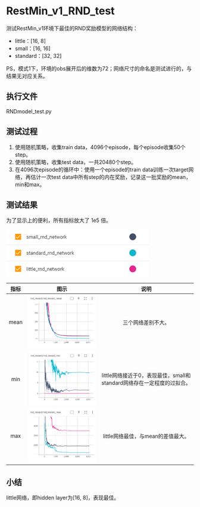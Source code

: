 # RestMin_v1_RND_test
测试RestMin_v1环境下最佳的RND奖励模型的网络结构：
<ul>
<li>little：[16, 8]</li>
<li>small：[16, 16]</li>
<li>standard：[32, 32]</li>
</ul>
PS，模式1下，环境的obs展开后的维数为72；网络尺寸的命名是测试进行的，与结果无对应关系。

## 执行文件
RNDmodel_test.py

## 测试过程
<ol>
<li>使用随机策略，收集train data，4096个episode，每个episode收集50个step。</li>
<li>使用随机策略，收集test data，一共20480个step。</li>
<li>在4096次episode的循环中：使用一个episode的train data训练一次target网络，再估计一次test data中所有step的内在奖励，记录这一批奖励的mean，min和max。</li>
</ol>

## 测试结果
为了显示上的便利，所有指标放大了 1e5 倍。

<img src="rnd_reward_log/legend.png">

| 指标 | 图示 | 说明 |
| :---: | :---: | :---: |
| mean | <img src="rnd_reward_log/mean.png"> | 三个网络差别不大。 |
| min | <img src="rnd_reward_log/min.png"> | little网络接近于0，表现最佳，small和standard网络存在一定程度的过拟合。 |
| max | <img src="rnd_reward_log/max.png"> | little网络最佳，与mean的差值最大。 |

## 小结
little网络，即hidden layer为[16, 8]，表现最佳。
